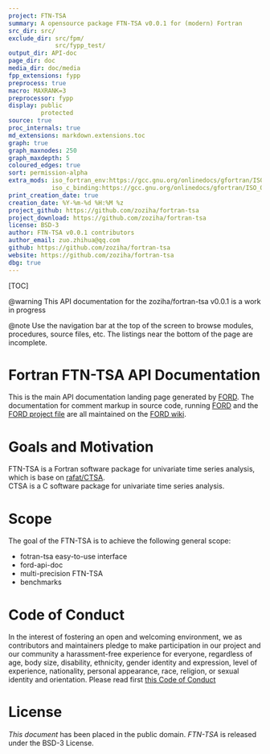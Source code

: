 ```yaml
---
project: FTN-TSA
summary: A opensource package FTN-TSA v0.0.1 for (modern) Fortran
src_dir: src/
exclude_dir: src/fpm/
             src/fypp_test/
output_dir: API-doc
page_dir: doc
media_dir: doc/media
fpp_extensions: fypp
preprocess: true
macro: MAXRANK=3
preprocessor: fypp
display: public
         protected
source: true
proc_internals: true
md_extensions: markdown.extensions.toc
graph: true
graph_maxnodes: 250
graph_maxdepth: 5
coloured_edges: true
sort: permission-alpha
extra_mods: iso_fortran_env:https://gcc.gnu.org/onlinedocs/gfortran/ISO_005fFORTRAN_005fENV.html
            iso_c_binding:https://gcc.gnu.org/onlinedocs/gfortran/ISO_005fC_005fBINDING.html#ISO_005fC_005fBINDING
print_creation_date: true
creation_date: %Y-%m-%d %H:%M %z
project_github: https://github.com/zoziha/fortran-tsa
project_download: https://github.com/zoziha/fortran-tsa
license: BSD-3
author: FTN-TSA v0.0.1 contributors
author_email: zuo.zhihua@qq.com
github: https://github.com/zoziha/fortran-tsa
website: https://github.com/zoziha/fortran-tsa
dbg: true
---
```


[TOC]

@warning This API documentation for the zoziha/fortran-tsa v0.0.1 is a work in progress

@note
Use the navigation bar at the top of the screen to browse modules, procedures, source files, etc.
The listings near the bottom of the page are incomplete.

Fortran FTN-TSA API Documentation
================================

This is the main API documentation landing page generated by [FORD].
The documentation for comment markup in source code, running [FORD] and the [FORD project file] are all maintained on the [FORD wiki].

[FORD]: https://github.com/Fortran-FOSS-Programmers/ford#readme
[FORD wiki]: https://github.com/Fortran-FOSS-Programmers/ford/wiki
[FORD project file]: https://github.com/fortran-lang/stdlib/blob/master/API-doc-FORD-file.md

Goals and Motivation
====================

FTN-TSA is a Fortran software package for univariate time series analysis, which is base on [rafat/CTSA](https://github.com/rafat/ctsa).  
CTSA is a C software package for univariate time series analysis. 

Scope
=====

The goal of the FTN-TSA is to achieve the following general scope:

* fotran-tsa easy-to-use interface
* ford-api-doc
* multi-precision FTN-TSA
* benchmarks

Code of Conduct
===============

In the interest of fostering an open and welcoming environment, we as contributors and maintainers pledge to make participation in our project and our community a harassment-free experience for everyone, regardless of age, body size, disability, ethnicity, gender identity and expression, level of experience, nationality, personal appearance, race, religion, or sexual identity and orientation. Please read first [this Code of Conduct](./page/contributing/CodeOfConduct.html)

License
=======
_This document_ has been placed in the public domain.
_FTN-TSA_ is released under the BSD-3 License.

